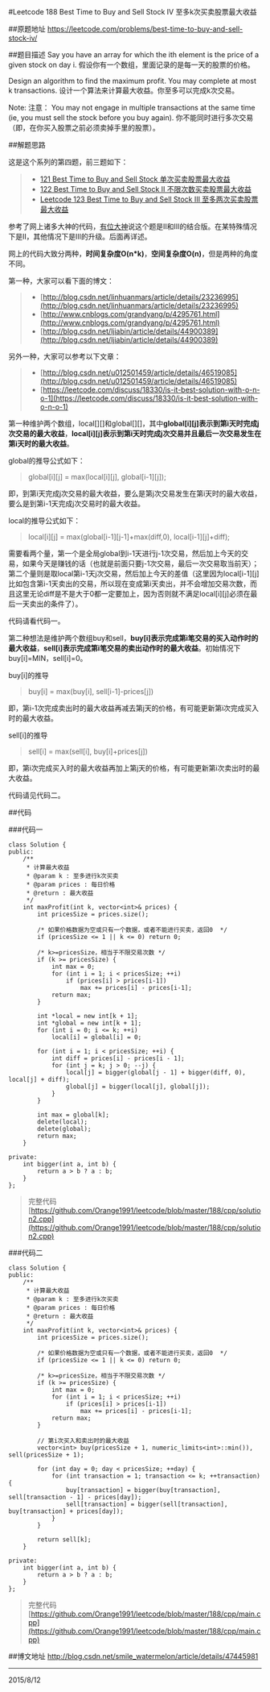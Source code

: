 #Leetcode 188 Best Time to Buy and Sell Stock IV 至多k次买卖股票最大收益

##原题地址
https://leetcode.com/problems/best-time-to-buy-and-sell-stock-iv/

##题目描述
Say you have an array for which the ith element is the price of a given stock on day i.
假设你有一个数组，里面记录的是每一天的股票的价格。

Design an algorithm to find the maximum profit. You may complete at most k transactions.
设计一个算法来计算最大收益。你至多可以完成k次交易。

Note:
注意：
You may not engage in multiple transactions at the same time (ie, you must sell the stock before you buy again).
你不能同时进行多次交易（即，在你买入股票之前必须卖掉手里的股票）。

##解题思路

这是这个系列的第四题，前三题如下：
> - [121 Best Time to Buy and Sell Stock 单次买卖股票最大收益 ](http://blog.csdn.net/smile_watermelon/article/details/46810549)
> - [122 Best Time to Buy and Sell Stock II 不限次数买卖股票最大收益](http://blog.csdn.net/smile_watermelon/article/details/46810121)
> - [Leetcode 123 Best Time to Buy and Sell Stock III 至多两次买卖股票最大收益](http://blog.csdn.net/smile_watermelon/article/details/46810503)

参考了网上诸多大神的代码，[有位大神](http://www.cnblogs.com/grandyang/p/4295761.html)说这个题是II和III的结合版。在某特殊情况下是II，其他情况下是III的升级。后面再详述。

网上的代码大致分两种，**时间复杂度O(n*k)**，**空间复杂度O(n)**，但是两种的角度不同。

第一种，大家可以看下面的博文：
> - [http://blog.csdn.net/linhuanmars/article/details/23236995](http://blog.csdn.net/linhuanmars/article/details/23236995)
> - [http://www.cnblogs.com/grandyang/p/4295761.html](http://www.cnblogs.com/grandyang/p/4295761.html)
> - [http://blog.csdn.net/ljiabin/article/details/44900389](http://blog.csdn.net/ljiabin/article/details/44900389)

另外一种，大家可以参考以下文章：
> - [http://blog.csdn.net/u012501459/article/details/46519085](http://blog.csdn.net/u012501459/article/details/46519085)
> - [https://leetcode.com/discuss/18330/is-it-best-solution-with-o-n-o-1](https://leetcode.com/discuss/18330/is-it-best-solution-with-o-n-o-1)

第一种维护两个数组，local[][]和global[][]，其中**global[i][j]表示到第i天时完成j次交易的最大收益**，**local[i][j]表示到第i天时完成j次交易并且最后一次交易发生在第i天时的最大收益**。

global的推导公式如下：
> global[i][j] = max(local[i][j], global[i-1][j]);

即，到第i天完成j次交易的最大收益，要么是第j次交易发生在第i天时的最大收益，要么是到第i-1天完成j次交易时的最大收益。

local的推导公式如下：
> local[i][j] = max(global[i-1][j-1]+max(diff,0), local[i-1][j]+diff);

需要看两个量，第一个是全局global到i-1天进行j-1次交易，然后加上今天的交易，如果今天是赚钱的话（也就是前面只要j-1次交易，最后一次交易取当前天）；第二个量则是取local第i-1天j次交易，然后加上今天的差值（这里因为local[i-1][j]比如包含第i-1天卖出的交易，所以现在变成第i天卖出，并不会增加交易次数，而且这里无论diff是不是大于0都一定要加上，因为否则就不满足local[i][j]必须在最后一天卖出的条件了）。

代码请看代码一。

第二种想法是维护两个数组buy和sell，**buy[i]表示完成第i笔交易的买入动作时的最大收益**，**sell[i]表示完成第i笔交易的卖出动作时的最大收益**。初始情况下buy[i]=MIN，sell[i]=0。

buy[i]的推导
> buy[i] = max(buy[i], sell[i-1]-prices[j])

即，第i-1次完成卖出时的最大收益再减去第j天的价格，有可能更新第i次完成买入时的最大收益。

sell[i]的推导
> sell[i] = max(sell[i], buy[i]+prices[j])

即，第i次完成买入时的最大收益再加上第j天的价格，有可能更新第i次卖出时的最大收益。

代码请见代码二。

##代码

###代码一

```
class Solution {
public:
    /**
     * 计算最大收益
     * @param k : 至多进行k次买卖
     * @param prices : 每日价格
     * @return : 最大收益 
     */
    int maxProfit(int k, vector<int>& prices) {
        int pricesSize = prices.size();

        /* 如果价格数据为空或只有一个数据，或者不能进行买卖，返回0  */
        if (pricesSize <= 1 || k <= 0) return 0;

        /* k>=pricesSize，相当于不限交易次数 */
        if (k >= pricesSize) {
            int max = 0;
            for (int i = 1; i < pricesSize; ++i)
                if (prices[i] > prices[i-1])
                    max += prices[i] - prices[i-1];
            return max;
        }

        int *local = new int[k + 1];
        int *global = new int[k + 1];
        for (int i = 0; i <= k; ++i)
            local[i] = global[i] = 0;

        for (int i = 1; i < pricesSize; ++i) {
            int diff = prices[i] - prices[i - 1];
            for (int j = k; j > 0; --j) {
                local[j] = bigger(global[j - 1] + bigger(diff, 0), local[j] + diff);
                global[j] = bigger(local[j], global[j]);
            }
        }

        int max = global[k];
        delete(local);
        delete(global);
        return max;
    }

private:
    int bigger(int a, int b) {
        return a > b ? a : b;
    }
};
```
> 完整代码  [https://github.com/Orange1991/leetcode/blob/master/188/cpp/solution2.cpp](https://github.com/Orange1991/leetcode/blob/master/188/cpp/solution2.cpp)

###代码二

```
class Solution {
public:
    /**
     * 计算最大收益
     * @param k : 至多进行k次买卖
     * @param prices : 每日价格
     * @return : 最大收益 
     */
    int maxProfit(int k, vector<int>& prices) {
        int pricesSize = prices.size();

        /* 如果价格数据为空或只有一个数据，或者不能进行买卖，返回0  */
        if (pricesSize <= 1 || k <= 0) return 0;

        /* k>=pricesSize，相当于不限交易次数 */
        if (k >= pricesSize) {
            int max = 0;
            for (int i = 1; i < pricesSize; ++i)
                if (prices[i] > prices[i-1])
                    max += prices[i] - prices[i-1];
            return max;
        }

        // 第i次买入和卖出时的最大收益
        vector<int> buy(pricesSize + 1, numeric_limits<int>::min()), sell(pricesSize + 1); 
    
        for (int day = 0; day < pricesSize; ++day) {
            for (int transaction = 1; transaction <= k; ++transaction) {
                buy[transaction] = bigger(buy[transaction], sell[transaction - 1] - prices[day]);
                sell[transaction] = bigger(sell[transaction], buy[transaction] + prices[day]);
            }
        }

        return sell[k];
    }

private:
    int bigger(int a, int b) {
        return a > b ? a : b;
    }
};
```
> 完整代码 [https://github.com/Orange1991/leetcode/blob/master/188/cpp/main.cpp](https://github.com/Orange1991/leetcode/blob/master/188/cpp/main.cpp)

##博文地址
http://blog.csdn.net/smile_watermelon/article/details/47445981

---
2015/8/12


